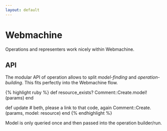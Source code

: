 ```yaml
---
layout: default
---
```


# Webmachine

Operations and representers work nicely within Webmachine.

## API

The modular API of operation allows to split _model-finding_ and _operation-building_. This fits perfectly into the Webmachine flow.

{% highlight ruby %}
def resource_exists?
  Comment::Create.model!(params)
end

def update # beth, please a link to that code, again
  Comment::Create.(params, model: resource)
end
{% endhighlight %}

Model is only queried once and then passed into the operation builder/run.